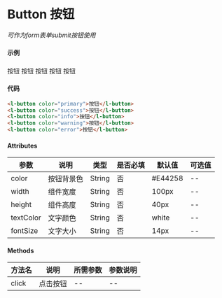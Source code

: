 # Button 按钮

*可作为form表单submit按钮使用*

#### 示例
###
<l-button color="primary">按钮</l-button>
<l-button color="success">按钮</l-button>
<l-button color="info">按钮</l-button>
<l-button color="warning">按钮</l-button>
<l-button color="error">按钮</l-button>

#### 代码
```html
<l-button color="primary">按钮</l-button>
<l-button color="success">按钮</l-button>
<l-button color="info">按钮</l-button>
<l-button color="warning">按钮</l-button>
<l-button color="error">按钮</l-button>
```

#### Attributes
| 参数 | 说明 | 类型 | 是否必填 | 默认值 | 可选值 |
| ---  | --- | ---  | ---      | ---   | ---   |
| color | 按钮背景色 | String | 否 | #E44258 | -- |
| width | 组件宽度 | String | 否 | 100px | -- |
| height | 组件高度 | String | 否 | 40px | -- |
| textColor | 文字颜色 | String | 否 | white |-- |
| fontSize | 文字大小 | String | 否 | 14px | -- |


#### Methods
| 方法名 | 说明 | 所需参数 | 参数说明 |
|  ---  | ---  | ---  | --- |
| click | 点击按钮 | --  | -- |
